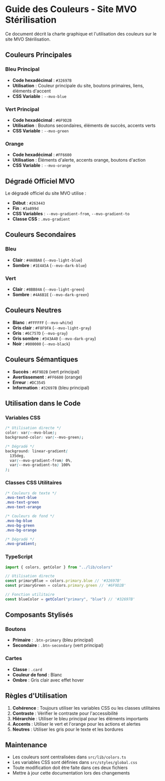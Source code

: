 # Guide des Couleurs - Site MVO Stérilisation

Ce document décrit la charte graphique et l'utilisation des couleurs sur le site MVO Stérilisation.

## Couleurs Principales

### Bleu Principal

- **Code hexadécimal** : `#32697B`
- **Utilisation** : Couleur principale du site, boutons primaires, liens, éléments d'accent
- **CSS Variable** : `--mvo-blue`

### Vert Principal

- **Code hexadécimal** : `#6F9D2B`
- **Utilisation** : Boutons secondaires, éléments de succès, accents verts
- **CSS Variable** : `--mvo-green`

### Orange

- **Code hexadécimal** : `#FF6600`
- **Utilisation** : Éléments d'alerte, accents orange, boutons d'action
- **CSS Variable** : `--mvo-orange`

## Dégradé Officiel MVO

Le dégradé officiel du site MVO utilise :

- **Début** : `#263443`
- **Fin** : `#3a899d`
- **CSS Variables** : `--mvo-gradient-from`, `--mvo-gradient-to`
- **Classe CSS** : `.mvo-gradient`

## Couleurs Secondaires

### Bleu

- **Clair** : `#4A8BA8` (`--mvo-light-blue`)
- **Sombre** : `#1E4A5A` (`--mvo-dark-blue`)

### Vert

- **Clair** : `#8BB84A` (`--mvo-light-green`)
- **Sombre** : `#4A6B1E` (`--mvo-dark-green`)

## Couleurs Neutres

- **Blanc** : `#FFFFFF` (`--mvo-white`)
- **Gris clair** : `#F8F9FA` (`--mvo-light-gray`)
- **Gris** : `#6C757D` (`--mvo-gray`)
- **Gris sombre** : `#343A40` (`--mvo-dark-gray`)
- **Noir** : `#000000` (`--mvo-black`)

## Couleurs Sémantiques

- **Succès** : `#6F9D2B` (vert principal)
- **Avertissement** : `#FF6600` (orange)
- **Erreur** : `#DC3545`
- **Information** : `#32697B` (bleu principal)

## Utilisation dans le Code

### Variables CSS

```css
/* Utilisation directe */
color: var(--mvo-blue);
background-color: var(--mvo-green);

/* Dégradé */
background: linear-gradient(
  135deg,
  var(--mvo-gradient-from) 0%,
  var(--mvo-gradient-to) 100%
);
```

### Classes CSS Utilitaires

```css
/* Couleurs de texte */
.mvo-text-blue
.mvo-text-green
.mvo-text-orange

/* Couleurs de fond */
.mvo-bg-blue
.mvo-bg-green
.mvo-bg-orange

/* Dégradé */
.mvo-gradient;
```

### TypeScript

```typescript
import { colors, getColor } from "../lib/colors"

// Utilisation directe
const primaryBlue = colors.primary.blue // '#32697B'
const primaryGreen = colors.primary.green // '#6F9D2B'

// Fonction utilitaire
const blueColor = getColor("primary", "blue") // '#32697B'
```

## Composants Stylisés

### Boutons

- **Primaire** : `.btn-primary` (bleu principal)
- **Secondaire** : `.btn-secondary` (vert principal)

### Cartes

- **Classe** : `.card`
- **Couleur de fond** : Blanc
- **Ombre** : Gris clair avec effet hover

## Règles d'Utilisation

1. **Cohérence** : Toujours utiliser les variables CSS ou les classes utilitaires
2. **Contraste** : Vérifier le contraste pour l'accessibilité
3. **Hiérarchie** : Utiliser le bleu principal pour les éléments importants
4. **Accents** : Utiliser le vert et l'orange pour les actions et alertes
5. **Neutres** : Utiliser les gris pour le texte et les bordures

## Maintenance

- Les couleurs sont centralisées dans `src/lib/colors.ts`
- Les variables CSS sont définies dans `src/styles/global.css`
- Toute modification doit être faite dans ces deux fichiers
- Mettre à jour cette documentation lors des changements
